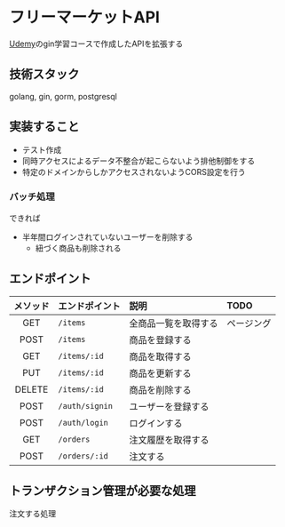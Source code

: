 # フリーマーケットAPI

[Udemy](https://www.udemy.com/course/gin-golang/learn/lecture/42461892)のgin学習コースで作成したAPIを拡張する

## 技術スタック

golang, gin, gorm, postgresql

## 実装すること

- テスト作成
- 同時アクセスによるデータ不整合が起こらないよう排他制御をする
- 特定のドメインからしかアクセスされないようCORS設定を行う

### バッチ処理

できれば

- 半年間ログインされていないユーザーを削除する
  - 紐づく商品も削除される

## エンドポイント

|メソッド|エンドポイント|説明|TODO|
|:---:|:---|:---|:---|
|GET|`/items`|全商品一覧を取得する|ページング|
|POST|`/items`|商品を登録する||
|GET|`/items/:id`|商品を取得する||
|PUT|`/items/:id`|商品を更新する||
|DELETE|`/items/:id`|商品を削除する||
|POST|`/auth/signin`|ユーザーを登録する||
|POST|`/auth/login`|ログインする||
|GET|`/orders`|注文履歴を取得する||
|POST|`/orders/:id`|注文する||

## トランザクション管理が必要な処理

注文する処理